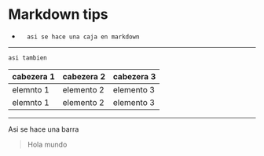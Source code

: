 # Markdown tips

-       asi se hace una caja en markdown

***

    asi tambien


cabezera 1 | cabezera 2 | cabezera 3
|---|---|---|
elemnto 1 | elemento 2 | elemento 3
elemnto 1 | elemento 2 | elemento 3

***
Asi se hace una barra

> Hola mundo